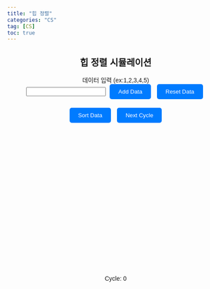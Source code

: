 ```yaml
---
title: "힙 정렬"
categories: "CS"
tag: [CS]
toc: true
---
```


<html lang="en">
<head>
<meta charset="UTF-8">
<meta name="viewport" content="width=device-width, initial-scale=1.0">
<title>힙 정렬 시뮬레이션</title>

<style>
  body {
    font-family: Arial, sans-serif;
  }
  .container {
    max-width: 600px;
    margin: 0 auto;
    text-align: center;
    position: relative;
  }
  .input-container {
    margin-bottom: 20px;
  }
  .button {
    padding: 10px 20px;
    background-color: #007bff;
    color: #fff;
    border: none;
    border-radius: 5px;
    cursor: pointer;
    margin: 0 5px;
  }
  .button:hover {
    background-color: #0056b3;
  }
  #chart-container {
    margin-top: 30px;
    position: relative;
    height: 300px; /* Adjust height for visualization */
  }
  .bar {
    position: absolute;
    bottom: 0;
    background-color: #007bff;
    border-top-left-radius: 10px;
    border-top-right-radius: 10px;
    text-align: center;
    width: calc((100% - 40px) / var(--num-bars)); /* Adjusted spacing between bars */
    margin-right: 20px; /* Adjusted spacing between bars */
  }
  .bar-text {
    position: absolute;
    top: -20px; /* Adjusted position to be above the bar */
    width: 100%;
    text-align: center;
  }
  .cycle-counter {
    position: absolute;
    bottom: -40px;
    right: 0;
    width: 100%;
  }
</style>
</head>
<body>
<div class="container">
  <h2>힙 정렬 시뮬레이션</h2>
  <div class="input-container">
    <label for="data-input">데이터 입력 (ex:1,2,3,4,5)</label><br>
    <input type="text" id="data-input">
    <button class="button" onclick="addData()">Add Data</button>
    <button class="button" onclick="resetData()">Reset Data</button>
  </div>
  <button class="button" onclick="sortData()">Sort Data</button>
  <button class="button" onclick="nextCycle()">Next Cycle</button>
  <div id="chart-container"></div>
  <div class="cycle-counter">Cycle: <span id="cycle-counter">0</span></div>
</div>

<script>
let data = [];
let currentStep = 0;
let cycleCount = 0;

function drawChart() {
  const chartContainer = document.getElementById('chart-container');
  chartContainer.innerHTML = '';
  const maxValue = Math.max(...data);
  data.forEach((value, index) => {
    const bar = document.createElement('div');
    bar.className = 'bar';
    bar.style.height = `${(value / maxValue) * 100}%`; // Adjust height for visualization
    bar.style.left = `${(index * 100) / data.length}%`;
    bar.style.setProperty('--num-bars', data.length);
    chartContainer.appendChild(bar);
    
    const barText = document.createElement('div'); // Added element for text above the bar
    barText.className = 'bar-text';
    barText.textContent = value;
    bar.appendChild(barText);
  });
}

function addData() {
  const input = document.getElementById('data-input').value.trim();
  const newData = input.split(',').map(str => parseInt(str.trim()));
  data = data.concat(newData.filter(num => !isNaN(num)));
  drawChart();
}

function resetData() {
  data = [];
  drawChart();
  resetCycleCount();
}

function resetCycleCount() {
  cycleCount = 0;
  document.getElementById('cycle-counter').textContent = cycleCount;
}

async function sortData() {
  currentStep = 0;
  resetCycleCount();
  const n = data.length;

  // Build heap
  for (let i = Math.floor(n / 2) - 1; i >= 0; i--)
    await heapify(n, i);

  // One by one extract an element from heap
  for (let i = n - 1; i > 0; i--) {
    // Move current root to end
    await swap(0, i);
    drawChart();

    // call max heapify on the reduced heap
    await heapify(i, 0);
  }

  // Done sorting
  drawChart();
}

async function heapify(n, i) {
  let largest = i; // Initialize largest as root
  let l = 2 * i + 1; // left = 2*i + 1
  let r = 2 * i + 2; // right = 2*i + 2

  // If left child is larger than root
  if (l < n && data[l] > data[largest])
    largest = l;

  // If right child is larger than largest so far
  if (r < n && data[r] > data[largest])
    largest = r;

  // If largest is not root
  if (largest !== i) {
    await swap(i, largest);
    drawChart();

    // Recursively heapify the affected sub-tree
    await heapify(n, largest);
  }
}

async function swap(i, j) {
  await sleep(100); // Adjust speed of sorting
  const temp = data[i];
  data[i] = data[j];
  data[j] = temp;
}

function nextCycle() {
  // Not implemented for heap sort as it's not practical to show individual steps
  alert("Next Cycle function is not available for Heap Sort!");
}

function sleep(ms) {
  return new Promise(resolve => setTimeout(resolve, ms));
}
</script>
</body>
</html>
